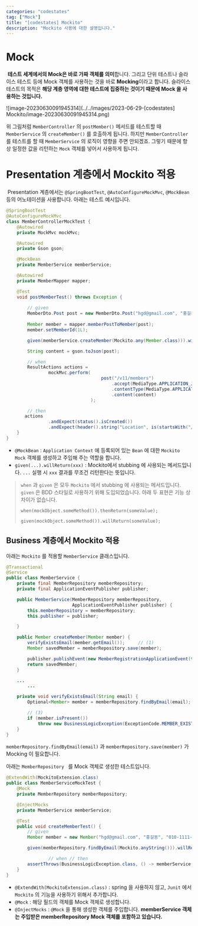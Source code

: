 ```yaml
---
categories: "codestates"
tag: ["Mock"]
title: "[codestates] Mockito"
description: "Mockito 사용에 대한 설명입니다."
---
```


# Mock

​	**테스트 세계에서의 Mock은 바로 가짜 객체를 의미**합니다. 그리고 단위 테스트나 슬라이스 테스트 등에 Mock 객체를 사용하는 것을 바로 **Mocking**이라고 합니다. 슬라이스 테스트의 목적은 **해당 계층 영역에 대한 테스트에 집중하는 것이기 때문에 Mock 을 사용하는 것입니다.**

![image-20230630091945314](../../images/2023-06-29-[codestates] Mockito/image-20230630091945314.png)

위 그림처럼 `MemberController` 의 `postMember()` 메서드를 테스트할 때 `MemberService` 의 `createMember()` 를 호출하게 됩니다. 하지만 `MemberController` 를 테스트를 할 때 `MemberService` 의 로직이 영향을 주면 안되겠죠. 그렇기 때문에 항상 일정한 값을 리턴하는 `Mock` 객체를 넣어서 사용하게 됩니다.

# Presentation 계층에서 Mockito 적용

​	Presentation 계층에서는 `@SpringBootTest`, `@AutoConfigureMockMvc`, `@MockBean` 등의 어노테이션을 사용합니다. 아래는 테스트 예시입니다.

```java
@SpringBootTest
@AutoConfigureMockMvc
class MemberControllerMockTest {
    @Autowired
    private MockMvc mockMvc;

    @Autowired
    private Gson gson;

    @MockBean
    private MemberService memberService;

    @Autowired
    private MemberMapper mapper;

    @Test
    void postMemberTest() throws Exception {
    
        // given
        MemberDto.Post post = new MemberDto.Post("hgd@gmail.com", "홍길동","010-1234-5678");
				
        Member member = mapper.memberPostToMember(post);
        member.setMemberId(1L);    

        given(memberService.createMember(Mockito.any(Member.class))).willReturn(member);

        String content = gson.toJson(post);

        // when
        ResultActions actions =
                mockMvc.perform(
                                    post("/v11/members")
                                        .accept(MediaType.APPLICATION_JSON)
                                        .contentType(MediaType.APPLICATION_JSON)
                                        .content(content)
                                );

        // then
       actions
                .andExpect(status().isCreated())
                .andExpect(header().string("Location", is(startsWith("/v11/members/"))));
    }
}
```

- `@MockBean` :  `Application Context` 에 등록되어 있는 `Bean` 에 대한 `Mockito Mock` 객체를 생성하고 주입해 주는 역할을 합니다.
- `given(...).willReturn(xxx)` : Mockito에서 stubbing 에 사용되는 메서드입니다. `...` 실행 시 `xxx` 결과를 무조건 리턴한다는 뜻입니다.

> `when` 과 `given` 은 모두 `Mockito` 에서 stubbing 에 사용되는 메서드입니다. `given` 은 BDD 스타일로 사용하기 위해 도입되었습니다. 아래 두 표현은 기능 상 차이가 없습니다.
>
> `when(mockObject.someMethod()).thenReturn(someValue);`
>
> `given(mockObject.someMethod()).willReturn(someValue);` 

## Business 계층에서 Mockito 적용

아래는 `Mockito` 를 적용할 `MemberService` 클래스입니다.

```java
@Transactional
@Service
public class MemberService {
    private final MemberRepository memberRepository;
    private final ApplicationEventPublisher publisher;

    public MemberService(MemberRepository memberRepository,
                         ApplicationEventPublisher publisher) {
        this.memberRepository = memberRepository;
        this.publisher = publisher;

    }

    public Member createMember(Member member) {
        verifyExistsEmail(member.getEmail());     // (1)
        Member savedMember = memberRepository.save(member);

        publisher.publishEvent(new MemberRegistrationApplicationEvent(this, savedMember));
        return savedMember;
    }

    ...
		...

    private void verifyExistsEmail(String email) {
        Optional<Member> member = memberRepository.findByEmail(email);  // (2)

        // (3)
        if (member.isPresent())
            throw new BusinessLogicException(ExceptionCode.MEMBER_EXISTS);
    }
}
```

`memberRepository.findByEmail(email)` 과 `memberRepository.save(member)` 가 Mocking 이 필요합니다.

아래는 `MemberRepository ` 를 Mock 객체로 생성한 테스트입니다.

```java
@ExtendWith(MockitoExtension.class)
public class MemberServiceMockTest {
    @Mock  
    private MemberRepository memberRepository;

    @InjectMocks    
    private MemberService memberService;

    @Test
    public void createMemberTest() {
        // given
        Member member = new Member("hgd@gmail.com", "홍길동", "010-1111-1111");

        given(memberRepository.findByEmail(Mockito.anyString())).willReturn(Optional.of(member));

				// when // then
        assertThrows(BusinessLogicException.class, () -> memberService.createMember(member));
    }
}
```

- `@ExtendWith(MockitoExtension.class)` : spring 을 사용하지 않고, `Junit` 에서 `Mockito` 의 기능을 사용하기 위해서 추가합니다.
- `@Mock` : 해당 필드의 객체를 Mock 객체로 생성합니다.
- `@InjectMocks`  : `@Mock` 을 통해 생성한 객체를 주입합니다. **memberService 객체는 주입받은 memberRepository Mock 객체를 포함하고 있습니다.**


